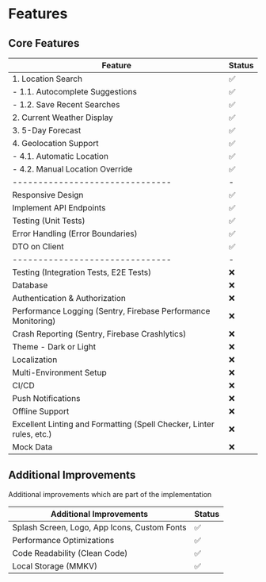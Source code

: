 # Features

## Core Features

| Feature                                                              | Status |
| -------------------------------------------------------------------- | ------ |
| 1. Location Search                                                   | ✅     |
| - 1.1. Autocomplete Suggestions                                      | ✅     |
| - 1.2. Save Recent Searches                                          | ✅     |
| 2. Current Weather Display                                           | ✅     |
| 3. 5-Day Forecast                                                    | ✅     |
| 4. Geolocation Support                                               | ✅     |
| - 4.1. Automatic Location                                            | ✅     |
| - 4.2. Manual Location Override                                      | ✅     |
| -------------------------------                                      | -      |
| Responsive Design                                                    | ✅     |
| Implement API Endpoints                                              | ✅     |
| Testing (Unit Tests)                                                 | ✅     |
| Error Handling (Error Boundaries)                                    | ✅     |
| DTO on Client                                                        | ✅     |
| -------------------------------                                      | -      |
| Testing (Integration Tests, E2E Tests)                               | ❌     |
| Database                                                             | ❌     |
| Authentication & Authorization                                       | ❌     |
| Performance Logging (Sentry, Firebase Performance Monitoring)        | ❌     |
| Crash Reporting (Sentry, Firebase Crashlytics)                       | ❌     |
| Theme - Dark or Light                                                | ❌     |
| Localization                                                         | ❌     |
| Multi-Environment Setup                                              | ❌     |
| CI/CD                                                                | ❌     |
| Push Notifications                                                   | ❌     |
| Offline Support                                                      | ❌     |
| Excellent Linting and Formatting (Spell Checker, Linter rules, etc.) | ❌     |
| Mock Data                                                            | ❌     |

## Additional Improvements

Additional improvements which are part of the implementation

| Additional Improvements                      | Status |
| -------------------------------------------- | ------ |
| Splash Screen, Logo, App Icons, Custom Fonts | ✅     |
| Performance Optimizations                    | ✅     |
| Code Readability (Clean Code)                | ✅     |
| Local Storage (MMKV)                         | ✅     |
